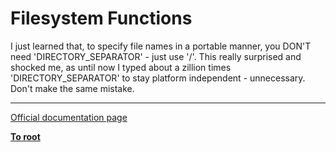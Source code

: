 # Filesystem Functions



I just learned that, to specify file names in a portable manner, you DON&apos;T need &apos;DIRECTORY_SEPARATOR&apos; - just use &apos;/&apos;. This really surprised and shocked me, as until now I typed about a zillion times &apos;DIRECTORY_SEPARATOR&apos; to stay platform independent - unnecessary. Don&apos;t make the same mistake.  

---

[Official documentation page](https://www.php.net/manual/en/ref.filesystem.php)

**[To root](/README.md)**